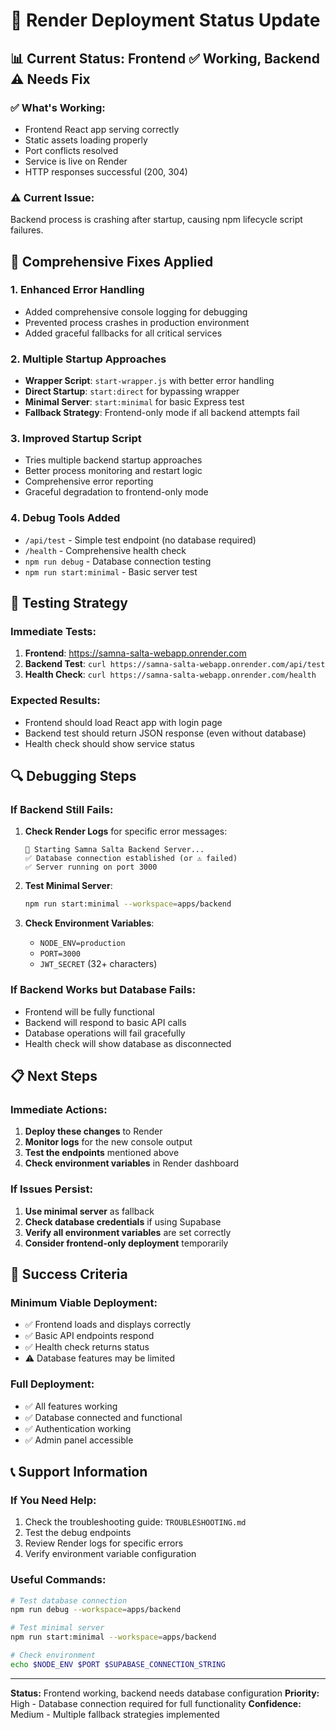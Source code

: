 # 🚀 Render Deployment Status Update

## 📊 **Current Status: Frontend ✅ Working, Backend ⚠️ Needs Fix**

### ✅ **What's Working:**
- Frontend React app serving correctly
- Static assets loading properly
- Port conflicts resolved
- Service is live on Render
- HTTP responses successful (200, 304)

### ⚠️ **Current Issue:**
Backend process is crashing after startup, causing npm lifecycle script failures.

## 🔧 **Comprehensive Fixes Applied**

### 1. **Enhanced Error Handling**
- Added comprehensive console logging for debugging
- Prevented process crashes in production environment
- Added graceful fallbacks for all critical services

### 2. **Multiple Startup Approaches**
- **Wrapper Script**: `start-wrapper.js` with better error handling
- **Direct Startup**: `start:direct` for bypassing wrapper
- **Minimal Server**: `start:minimal` for basic Express test
- **Fallback Strategy**: Frontend-only mode if all backend attempts fail

### 3. **Improved Startup Script**
- Tries multiple backend startup approaches
- Better process monitoring and restart logic
- Comprehensive error reporting
- Graceful degradation to frontend-only mode

### 4. **Debug Tools Added**
- `/api/test` - Simple test endpoint (no database required)
- `/health` - Comprehensive health check
- `npm run debug` - Database connection testing
- `npm run start:minimal` - Basic server test

## 🧪 **Testing Strategy**

### **Immediate Tests:**
1. **Frontend**: https://samna-salta-webapp.onrender.com
2. **Backend Test**: `curl https://samna-salta-webapp.onrender.com/api/test`
3. **Health Check**: `curl https://samna-salta-webapp.onrender.com/health`

### **Expected Results:**
- Frontend should load React app with login page
- Backend test should return JSON response (even without database)
- Health check should show service status

## 🔍 **Debugging Steps**

### **If Backend Still Fails:**

1. **Check Render Logs** for specific error messages:
   ```
   🚀 Starting Samna Salta Backend Server...
   ✅ Database connection established (or ⚠️ failed)
   ✅ Server running on port 3000
   ```

2. **Test Minimal Server**:
   ```bash
   npm run start:minimal --workspace=apps/backend
   ```

3. **Check Environment Variables**:
   - `NODE_ENV=production`
   - `PORT=3000`
   - `JWT_SECRET` (32+ characters)

### **If Backend Works but Database Fails:**
- Frontend will be fully functional
- Backend will respond to basic API calls
- Database operations will fail gracefully
- Health check will show database as disconnected

## 📋 **Next Steps**

### **Immediate Actions:**
1. **Deploy these changes** to Render
2. **Monitor logs** for the new console output
3. **Test the endpoints** mentioned above
4. **Check environment variables** in Render dashboard

### **If Issues Persist:**
1. **Use minimal server** as fallback
2. **Check database credentials** if using Supabase
3. **Verify all environment variables** are set correctly
4. **Consider frontend-only deployment** temporarily

## 🎯 **Success Criteria**

### **Minimum Viable Deployment:**
- ✅ Frontend loads and displays correctly
- ✅ Basic API endpoints respond
- ✅ Health check returns status
- ⚠️ Database features may be limited

### **Full Deployment:**
- ✅ All features working
- ✅ Database connected and functional
- ✅ Authentication working
- ✅ Admin panel accessible

## 📞 **Support Information**

### **If You Need Help:**
1. Check the troubleshooting guide: `TROUBLESHOOTING.md`
2. Test the debug endpoints
3. Review Render logs for specific errors
4. Verify environment variable configuration

### **Useful Commands:**
```bash
# Test database connection
npm run debug --workspace=apps/backend

# Test minimal server
npm run start:minimal --workspace=apps/backend

# Check environment
echo $NODE_ENV $PORT $SUPABASE_CONNECTION_STRING
```

---

**Status:** Frontend working, backend needs database configuration
**Priority:** High - Database connection required for full functionality
**Confidence:** Medium - Multiple fallback strategies implemented 